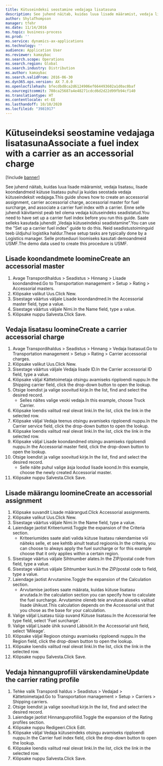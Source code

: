 ```yaml
---
title: Kütuseindeksi seostamine vedajaga lisatasuna
description: See juhend näitab, kuidas luua lisade määramist, vedaja lisatasu, lisade koondandmeid kütuse lisatasu puhul ja kuidas seostada vedaja kütuseindeksit vedajaga.
author: ShylaThompson
manager: tfehr
ms.date: 11/14/2016
ms.topic: business-process
ms.prod: ''
ms.service: dynamics-ax-applications
ms.technology: ''
audience: Application User
ms.reviewer: kamaybac
ms.search.scope: Operations
ms.search.region: Global
ms.search.industry: Distribution
ms.author: kamaybac
ms.search.validFrom: 2016-06-30
ms.dyn365.ops.version: AX 7.0.0
ms.openlocfilehash: bfecdbd8ca2d6124906ef664493602a1d0ac0baf
ms.sourcegitcommit: 708ca25687a4e48271cdcd6d2d22d99fb94cf140
ms.translationtype: HT
ms.contentlocale: et-EE
ms.lasthandoff: 10/10/2020
ms.locfileid: "3981917"
---
```

# <a name="associate-a-fuel-index-with-a-carrier-as-an-accessorial-charge"></a><span data-ttu-id="d0a5a-103">Kütuseindeksi seostamine vedajaga lisatasuna</span><span class="sxs-lookup"><span data-stu-id="d0a5a-103">Associate a fuel index with a carrier as an accessorial charge</span></span>

[!include [banner](../../includes/banner.md)]

<span data-ttu-id="d0a5a-104">See juhend näitab, kuidas luua lisade määramist, vedaja lisatasu, lisade koondandmeid kütuse lisatasu puhul ja kuidas seostada vedaja kütuseindeksit vedajaga.</span><span class="sxs-lookup"><span data-stu-id="d0a5a-104">This guide shows how to create an accessorial assignment, carrier accessorial charge, accessorial master for fuel surcharge, and associate a carrier fuel index with a carrier.</span></span> <span data-ttu-id="d0a5a-105">Enne selle juhendi käivitamist peab teil olema vedaja kütuseindeks seadistatud.</span><span class="sxs-lookup"><span data-stu-id="d0a5a-105">You need to have set up a carrier fuel index before you run this guide.</span></span> <span data-ttu-id="d0a5a-106">Saate selleks kasutada juhendit „Vedaja kütuseindeksi seadistamine”.</span><span class="sxs-lookup"><span data-stu-id="d0a5a-106">You can use the "Set up a carrier fuel index" guide to do this.</span></span> <span data-ttu-id="d0a5a-107">Neid seadistustoiminguid teeb üldjuhul logistika haldur.</span><span class="sxs-lookup"><span data-stu-id="d0a5a-107">These setup tasks are typically done by a Logistics manager.</span></span> <span data-ttu-id="d0a5a-108">Selle protseduuri loomiseks kasutati demoandmeid USMF.</span><span class="sxs-lookup"><span data-stu-id="d0a5a-108">The demo data used to create this procedure is USMF.</span></span>


## <a name="create-an-accessorial-master"></a><span data-ttu-id="d0a5a-109">Lisade koondandmete loomine</span><span class="sxs-lookup"><span data-stu-id="d0a5a-109">Create an accessorial master</span></span>
1. <span data-ttu-id="d0a5a-110">Avage Transpordihaldus > Seadistus > Hinnang > Lisade koondandmed.</span><span class="sxs-lookup"><span data-stu-id="d0a5a-110">Go to Transportation management > Setup > Rating > Accessorial masters.</span></span>
2. <span data-ttu-id="d0a5a-111">Klõpsake valikut Uus.</span><span class="sxs-lookup"><span data-stu-id="d0a5a-111">Click New.</span></span>
3. <span data-ttu-id="d0a5a-112">Sisestage väärtus väljale Lisade koondandmed.</span><span class="sxs-lookup"><span data-stu-id="d0a5a-112">In the Accessorial master field, type a value.</span></span>
4. <span data-ttu-id="d0a5a-113">Sisestage väärtus väljale Nimi.</span><span class="sxs-lookup"><span data-stu-id="d0a5a-113">In the Name field, type a value.</span></span>
5. <span data-ttu-id="d0a5a-114">Klõpsake nuppu Salvesta.</span><span class="sxs-lookup"><span data-stu-id="d0a5a-114">Click Save.</span></span>

## <a name="create-a-carrier-accessorial-charge"></a><span data-ttu-id="d0a5a-115">Vedaja lisatasu loomine</span><span class="sxs-lookup"><span data-stu-id="d0a5a-115">Create a carrier accessorial charge</span></span>
1. <span data-ttu-id="d0a5a-116">Avage Transpordihaldus > Seadistus > Hinnang > Vedaja lisatasud.</span><span class="sxs-lookup"><span data-stu-id="d0a5a-116">Go to Transportation management > Setup > Rating > Carrier accessorial charges.</span></span>
2. <span data-ttu-id="d0a5a-117">Klõpsake valikut Uus.</span><span class="sxs-lookup"><span data-stu-id="d0a5a-117">Click New.</span></span>
3. <span data-ttu-id="d0a5a-118">Sisestage väärtus väljale Vedaja lisade ID.</span><span class="sxs-lookup"><span data-stu-id="d0a5a-118">In the Carrier accessorial ID field, type a value.</span></span>
4. <span data-ttu-id="d0a5a-119">Klõpsake väljal Kättetoimetaja otsingu avamiseks ripploendi nuppu.</span><span class="sxs-lookup"><span data-stu-id="d0a5a-119">In the Shipping carrier field, click the drop-down button to open the lookup.</span></span>
5. <span data-ttu-id="d0a5a-120">Otsige loendist ja valige soovitud kirje.</span><span class="sxs-lookup"><span data-stu-id="d0a5a-120">In the list, find and select the desired record.</span></span>
    * <span data-ttu-id="d0a5a-121">Selles näites valige veoki vedaja.</span><span class="sxs-lookup"><span data-stu-id="d0a5a-121">In this example, choose Truck Carrier.</span></span>  
6. <span data-ttu-id="d0a5a-122">Klõpsake loendis valitud real olevat linki.</span><span class="sxs-lookup"><span data-stu-id="d0a5a-122">In the list, click the link in the selected row.</span></span>
7. <span data-ttu-id="d0a5a-123">Klõpsake väljal Vedaja teenus otsingu avamiseks ripploendi nuppu.</span><span class="sxs-lookup"><span data-stu-id="d0a5a-123">In the Carrier service field, click the drop-down button to open the lookup.</span></span>
8. <span data-ttu-id="d0a5a-124">Klõpsake loendis valitud real olevat linki.</span><span class="sxs-lookup"><span data-stu-id="d0a5a-124">In the list, click the link in the selected row.</span></span>
9. <span data-ttu-id="d0a5a-125">Klõpsake väljal Lisade koondandmed otsingu avamiseks ripploendi nuppu.</span><span class="sxs-lookup"><span data-stu-id="d0a5a-125">In the Accessorial master field, click the drop-down button to open the lookup.</span></span>
10. <span data-ttu-id="d0a5a-126">Otsige loendist ja valige soovitud kirje.</span><span class="sxs-lookup"><span data-stu-id="d0a5a-126">In the list, find and select the desired record.</span></span>
    * <span data-ttu-id="d0a5a-127">Selle näite puhul valige äsja loodud lisade koond.</span><span class="sxs-lookup"><span data-stu-id="d0a5a-127">In this example, choose the newly created Accessorial master.</span></span>  
11. <span data-ttu-id="d0a5a-128">Klõpsake nuppu Salvesta.</span><span class="sxs-lookup"><span data-stu-id="d0a5a-128">Click Save.</span></span>

## <a name="create-an-accessorial-assignment"></a><span data-ttu-id="d0a5a-129">Lisade määrangu loomine</span><span class="sxs-lookup"><span data-stu-id="d0a5a-129">Create an accessorial assignment</span></span>
1. <span data-ttu-id="d0a5a-130">Klõpsake suvandit Lisade määrangud.</span><span class="sxs-lookup"><span data-stu-id="d0a5a-130">Click Accessorial assignments.</span></span>
2. <span data-ttu-id="d0a5a-131">Klõpsake valikut Uus.</span><span class="sxs-lookup"><span data-stu-id="d0a5a-131">Click New.</span></span>
3. <span data-ttu-id="d0a5a-132">Sisestage väärtus väljale Nimi.</span><span class="sxs-lookup"><span data-stu-id="d0a5a-132">In the Name field, type a value.</span></span>
4. <span data-ttu-id="d0a5a-133">Laiendage jaotist Kriteeriumid.</span><span class="sxs-lookup"><span data-stu-id="d0a5a-133">Toggle the expansion of the Criteria section.</span></span>
    * <span data-ttu-id="d0a5a-134">Kriteeriumides saate alati valida kütuse lisatasu rakendamise või näiteks selle, et see kehtib ainult teatud regioonis.</span><span class="sxs-lookup"><span data-stu-id="d0a5a-134">In the criteria, you can choose to always apply the fuel surcharge or for this example choose that it only applies within a certain region.</span></span>  
5. <span data-ttu-id="d0a5a-135">Sisestage väärtus väljale Sihtnumber alates.</span><span class="sxs-lookup"><span data-stu-id="d0a5a-135">In the ZIP/postal code from field, type a value.</span></span>
6. <span data-ttu-id="d0a5a-136">Sisestage väärtus väljale Sihtnumber kuni.</span><span class="sxs-lookup"><span data-stu-id="d0a5a-136">In the ZIP/postal code to field, type a value.</span></span>
7. <span data-ttu-id="d0a5a-137">Laiendage jaotist Arvutamine.</span><span class="sxs-lookup"><span data-stu-id="d0a5a-137">Toggle the expansion of the Calculation section.</span></span>
    * <span data-ttu-id="d0a5a-138">Arvutamise jaotises saate määrata, kuidas kütuse lisatasu arvutada.</span><span class="sxs-lookup"><span data-stu-id="d0a5a-138">In the calculation section you can specify how to calculate the fuel surcharge.</span></span> <span data-ttu-id="d0a5a-139">Arvutamine oleneb teie arvutuse aluseks valitud lisade ühikust.</span><span class="sxs-lookup"><span data-stu-id="d0a5a-139">This calculation depends on the Accessorial unit that you chose as the base for your calculation.</span></span>  
8. <span data-ttu-id="d0a5a-140">Valige väljal Lisatasu tüüp suvand Kütuse lisatasu.</span><span class="sxs-lookup"><span data-stu-id="d0a5a-140">In the Accessorial fee type field, select 'Fuel surcharge'.</span></span>
9. <span data-ttu-id="d0a5a-141">Valige väljal Lisade ühik suvand Läbisõit.</span><span class="sxs-lookup"><span data-stu-id="d0a5a-141">In the Accessorial unit field, select 'Mileage'.</span></span>
10. <span data-ttu-id="d0a5a-142">Klõpsake väljal Regioon otsingu avamiseks ripploendi nuppu.</span><span class="sxs-lookup"><span data-stu-id="d0a5a-142">In the Region field, click the drop-down button to open the lookup.</span></span>
11. <span data-ttu-id="d0a5a-143">Klõpsake loendis valitud real olevat linki.</span><span class="sxs-lookup"><span data-stu-id="d0a5a-143">In the list, click the link in the selected row.</span></span>
12. <span data-ttu-id="d0a5a-144">Klõpsake nuppu Salvesta.</span><span class="sxs-lookup"><span data-stu-id="d0a5a-144">Click Save.</span></span>

## <a name="update-the-carrier-rating-profile"></a><span data-ttu-id="d0a5a-145">Vedaja hinnanguprofiili värskendamine</span><span class="sxs-lookup"><span data-stu-id="d0a5a-145">Update the carrier rating profile</span></span>
1. <span data-ttu-id="d0a5a-146">Tehke valik Transpordi haldus > Seadistus > Vedajad > Kättetoimetajad.</span><span class="sxs-lookup"><span data-stu-id="d0a5a-146">Go to Transportation management > Setup > Carriers > Shipping carriers.</span></span>
2. <span data-ttu-id="d0a5a-147">Otsige loendist ja valige soovitud kirje.</span><span class="sxs-lookup"><span data-stu-id="d0a5a-147">In the list, find and select the desired record.</span></span>
3. <span data-ttu-id="d0a5a-148">Laiendage jaotist Hinnanguprofiilid.</span><span class="sxs-lookup"><span data-stu-id="d0a5a-148">Toggle the expansion of the Rating profiles section.</span></span>
4. <span data-ttu-id="d0a5a-149">Klõpsake nuppu Redigeeri.</span><span class="sxs-lookup"><span data-stu-id="d0a5a-149">Click Edit.</span></span>
5. <span data-ttu-id="d0a5a-150">Klõpsake väljal Vedaja kütuseindeks otsingu avamiseks ripploendi nuppu.</span><span class="sxs-lookup"><span data-stu-id="d0a5a-150">In the Carrier fuel index field, click the drop-down button to open the lookup.</span></span>
6. <span data-ttu-id="d0a5a-151">Klõpsake loendis valitud real olevat linki.</span><span class="sxs-lookup"><span data-stu-id="d0a5a-151">In the list, click the link in the selected row.</span></span>
7. <span data-ttu-id="d0a5a-152">Klõpsake nuppu Salvesta.</span><span class="sxs-lookup"><span data-stu-id="d0a5a-152">Click Save.</span></span>

